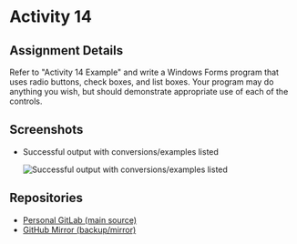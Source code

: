 # Activity 14

## Assignment Details

Refer to "Activity 14 Example" and write a Windows Forms program that uses radio buttons, check boxes, and list boxes. Your program may do anything you wish, but should demonstrate appropriate use of each of the controls.

## Screenshots

- Successful output with conversions/examples listed

  ![Successful output with conversions/examples listed](./screenshots/conversionOutput.png)

## Repositories

- [Personal GitLab (main source)](https://gitlab.scoutchorton.io/gcu/cst-150/-/tree/master/Activity14)
- [GitHub Mirror (backup/mirror)](https://github.com/scoutchorton/cst-150/tree/master/Activity14)
